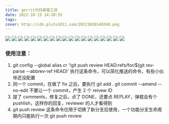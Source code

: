 ```yaml
---
title: gerrit代码审查工具
date: 2022-10-15 14:20:55
tags:
cover: http://cdn.pluto1811.com/20221020140348.png
---
```


<img src="http://cdn.pluto1811.com/20221027100713.png"/>

<img src="http://cdn.pluto1811.com/20221027101028.png"/>

<img src="http://cdn.pluto1811.com/20221027103343.png"/>

<img src="http://cdn.pluto1811.com/20221027103428.png"/>

<img src="http://cdn.pluto1811.com/20221027103450.png"/>

<img src="http://cdn.pluto1811.com/20221027103450.png"/>

<img src="http://cdn.pluto1811.com/20221027103720.png"/>

<img src="http://cdn.pluto1811.com/20221027103622.png"/>

<img src="http://cdn.pluto1811.com/20221027103811.png"/>

<img src="http://cdn.pluto1811.com/20221027103857.png"/>

<img src="http://cdn.pluto1811.com/20221027105137.png"/>

<img src="http://cdn.pluto1811.com/20221027105416.png"/>

<img src="http://cdn.pluto1811.com/20221027105505.png"/>

<img src="http://cdn.pluto1811.com/20221027105528.png"/>

<img src="http://cdn.pluto1811.com/20221027105602.png"/>

<img src="http://cdn.pluto1811.com/20221027105628.png"/>

<img src="http://cdn.pluto1811.com/20221027105702.png"/>

<img src="http://cdn.pluto1811.com/20221027110015.png"/>

<img src="http://cdn.pluto1811.com/20221027110032.png"/>

### 使用注意：

1. git config --global alias.cr '!git push review HEAD:refs/for/$(git rev-parse --abbrev-ref HEAD)'
   执行这条命令，可以简化推送的命令，有些小伙伴还没配置
2. 同一个 commit，在做了 fix 之后，要执行
   git add .
   git commit --amend --no-edit
   不要让一个 commit，产生 2 个 reivew ID
3. 提了 comments，修复之后，点了 DONE，还要点 REPLAY，弹框会有个 pushlish，这样你的回复，reviewer 的人才看得到
4. git push review 这条命令仅用于切换了新分支后使用，一个功能分支生命周期内只能执行一次 git push review
